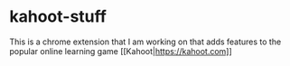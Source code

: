 # kahoot-stuff

This is a chrome extension that I am working on that adds features to the popular online learning game [[Kahoot|https://kahoot.com]]